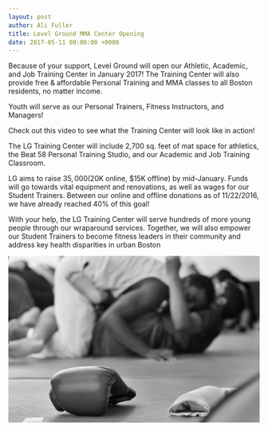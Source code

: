 ```yaml
---
layout: post
author: Ali Fuller
title: Level Ground MMA Center Opening
date: 2017-05-11 00:00:00 +0000
---
```

Because of your support, Level Ground will open our Athletic, Academic, and Job Training Center in January 2017!  The Training Center will also provide free & affordable Personal Training and MMA classes to all Boston residents, no matter income.

Youth will serve as our Personal Trainers, Fitness Instructors, and Managers!

Check out this video to see what the Training Center will look like in action!

The LG Training Center will include 2,700 sq. feet of mat space for athletics, the Beat 58 Personal Training Studio, and our Academic and Job Training Classroom.

LG aims to raise $35,000 ($20K online, $15K offline) by mid-January. Funds will go towards vital equipment and renovations, as well as wages for our Student Trainers.
Between our online and offline donations as of 11/22/2016, we have already reached 40% of this goal!

With your help, the LG Training Center will serve hundreds of more young people through our wraparound services. Together, we will also empower our Student Trainers to become fitness leaders in their community and address key health disparities in urban Boston

![](/assets/image/gym-hero.jpg)